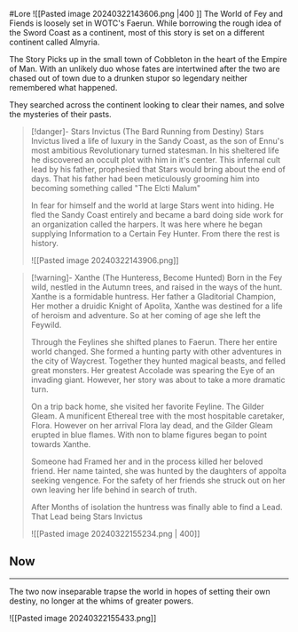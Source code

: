 #Lore 
![[Pasted image 20240322143606.png |400 ]]
The World of Fey and Fiends is loosely set in WOTC's Faerun. While borrowing the rough idea of the Sword Coast as a continent, most of this story is set on a different continent called Almyria. 

The Story Picks up in the small town of Cobbleton in the heart of the Empire of Man. With an unlikely duo whose fates are intertwined after the two are chased out of town due to a drunken stupor so legendary neither remembered what happened.

They searched across the continent looking to clear their names, and solve the mysteries of their pasts. 

>[!danger]- Stars Invictus (The Bard Running from Destiny)
>Stars Invictus lived a life of luxury in the Sandy Coast, as the son of Ennu's most ambitious Revolutionary turned statesman. In his sheltered life he discovered an occult plot with him in it's center. This infernal cult lead by his father, prophesied that Stars would bring about the end of days. That his father had been meticulously grooming him into becoming something called "The Elcti Malum" 
>
>In fear for himself and the world at large Stars went into hiding. He fled the Sandy Coast entirely and became a bard doing side work for an organization called the harpers. It was here where he began supplying Information to a Certain Fey Hunter. From there the rest is history.
>
>![[Pasted image 20240322143906.png]]

>[!warning]- Xanthe (The Hunteress, Become Hunted)
>Born in the Fey wild, nestled in the Autumn trees, and raised in the ways of the hunt. Xanthe is a formidable huntress. Her father a Gladitorial Champion, Her mother a druidic Knight of Apolita, Xanthe was destined for a life of heroism and adventure. So at her coming of age she left the Feywild.
>
> Through the Feylines she shifted planes to Faerun. There her entire world changed. She formed a hunting party with other adventures in the city of Waycrest. Together they hunted magical beasts, and felled great monsters. Her greatest Accolade was spearing the Eye of an invading giant. However, her story was about to take a more dramatic turn.
> 
> On a trip back home, she visited her favorite Feyline. The Gilder Gleam. A munificent Ethereal tree with the most hospitable caretaker, Flora. However on her arrival Flora lay dead, and the Gilder Gleam erupted in blue flames. With non to blame figures began to point towards Xanthe. 
> 
> Someone had Framed her and in the process killed her beloved friend. Her name tainted, she was hunted by the daughters of appolta seeking vengence. For the safety of her friends she struck out on her own leaving her life behind in search of truth.
> 
> 
> After Months of isolation the huntress was finally able to find a Lead. That Lead being Stars Invictus
> 
>  ![[Pasted image 20240322155234.png | 400]]

## Now
________
The two now inseparable trapse the world in hopes of setting their own destiny, no longer at the whims of greater powers.

![[Pasted image 20240322155433.png]]